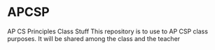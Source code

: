 # APCSP
AP CS Principles Class Stuff
This repository is to use to AP CSP class purposes. It will be shared among the class and the teacher
